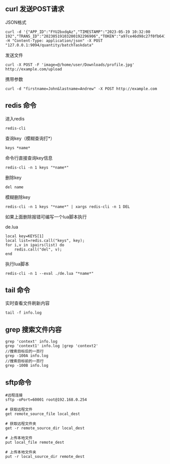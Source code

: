 ## curl 发送POST请求

JSON格式

```
curl -d '{"APP_ID":"FYU2bxdqAz","TIMESTAMP":"2023-05-19 10:32:00 192","TRANS_ID":"20230519103200192296906","TOKEN":"a97ce46d98c27f0fb641b7e33a0acf5e"}' -H "Content-Type: application/json" -X POST "127.0.0.1:9094/quantity/batchTaskdata"
```

发送文件

```
curl -X POST -F 'image=@/home/user/Downloads/profile.jpg' http://example.com/upload
```

携带参数

```
curl -d "firstname=John&lastname=Andrew" -X POST http://example.com
```

## redis 命令

进入redis

```
redis-cli
```

查询key（模糊查询打*）

```
keys *name*
```

命令行直接查询key信息

```
redis-cli -n 1 keys "*name*"
```

删除key

```
del name
```

模糊删除key

```
redis-cli -n 1 keys "*name*" | xargs redis-cli -n 1 DEL
```

如果上面删除报错可编写一个lua脚本执行

de.lua

```
local key=KEYS[1]
local list=redis.call("keys", key);
for i,v in ipairs(list) do
    redis.call("del", v);
end
```

执行lua脚本

```
redis-cli -n 1 --eval ./de.lua "*name*"
```



## tail 命令

实时查看文件刷新内容

```
tail -f info.log
```



## grep 搜索文件内容

```
grep 'context' info.log
grep 'context1' info.log |grep 'context2'
//搜索目标后的一百行
grep -100A info.log   
//搜索目标前的一百行
grep -100B info.log   
```



## sftp命令

```
#远程连接
sftp -oPort=60001 root@192.168.0.254

# 获取远程文件
get remote_source_file local_dest
 
# 获取远程文件夹
get -r remote_source_dir local_dest

# 上传本地文件
put local_file remote_dest
 
# 上传本地文件夹
put -r local_source_dir remote_dest
```

